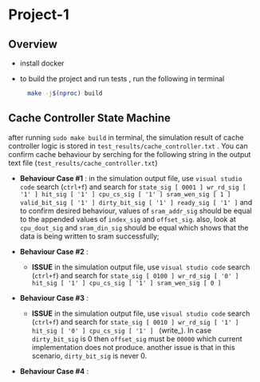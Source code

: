 # Project-1

## Overview

- install docker
- to build the project and run tests , run the following in terminal
  
  ```bash
    make -j$(nproc) build
  ```
  
## Cache Controller State Machine

after running `sudo make build` in terminal, the simulation result of cache controller logic is stored in `test_results/cache_controller.txt` . You can confirm cache behaviour by serching for the following string in the output text file (`test_results/cache_controller.txt`) 

- **Behaviour Case #1** :  in the simulation output file, use `visual studio code` search (`ctrl+f`) and search for `state_sig [ 0001 ] wr_rd_sig [ '1' ] hit_sig [ '1' ] cpu_cs_sig [ '1' ] sram_wen_sig [ 1 ] valid_bit_sig [ '1' ] dirty_bit_sig [ '1' ] ready_sig [ '1' ]` and to confirm desired behaviour, values of  `sram_addr_sig` should be equal to the
appended values of `index_sig` and `offset_sig`. also, look at `cpu_dout_sig` and `sram_din_sig` should be equal which shows that the data is being written to sram successfully; 

- **Behaviour Case #2** :
  -  **ISSUE** in the simulation output file, use `visual studio code` search (`ctrl+f`) and search for `state_sig [ 0100 ] wr_rd_sig [ '0' ] hit_sig [ '1' ] cpu_cs_sig [ '1' ] sram_wen_sig [ 0 ]` 

- **Behaviour Case #3** : 
  -  **ISSUE** in the simulation output file, use `visual studio code` search (`ctrl+f`) and search for `state_sig [ 0010 ] wr_rd_sig [ '1' ] hit_sig [ '0' ] cpu_cs_sig [ '1' ] ` (write_). In case `dirty_bit_sig` is 0 then `offset_sig` must be `00000` which current implementation does not produce. another issue is that in this scenario, `dirty_bit_sig` is never 0.
- **Behaviour Case #4** : 

[fsm]: fixtures/mermaid/fsm.png "fsm"
